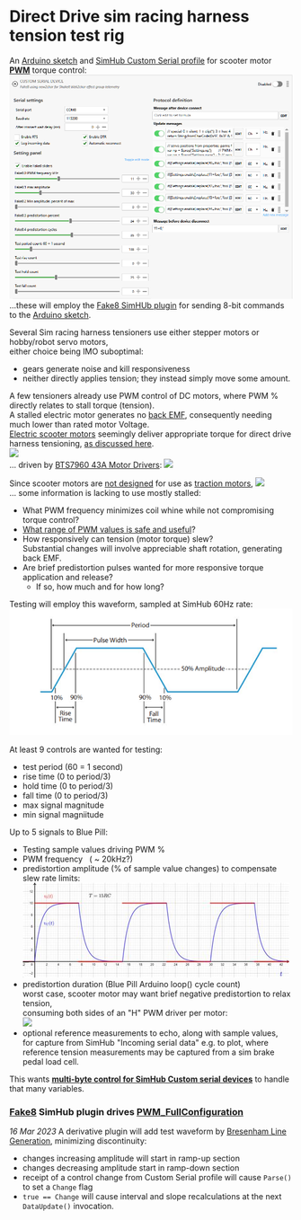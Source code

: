 # Direct Drive sim racing harness tension test rig
 An [Arduino sketch](https://github.com/blekenbleu/Arduino-Blue-Pill/tree/main/blek2byte) 
 and [SimHub Custom Serial profile](https://raw.githubusercontent.com/blekenbleu/SimHub-profiles/main/Fake8.shsds) 
 for scooter motor [**PWM**](PWM.md) torque control:  
 ![](https://raw.githubusercontent.com/blekenbleu/Fake8/main/Fake8.png)  
 ...these will employ the [Fake8 SimHUb plugin](https://github.com/blekenbleu/Fake8) for sending 8-bit commands
 to the [Arduino sketch](https://github.com/blekenbleu/Arduino-Blue-Pill/tree/main/blek2byte).

Several Sim racing harness tensioners use either stepper motors or hobby/robot servo motors,  
either choice being IMO suboptimal:
- gears generate noise and kill responsiveness
- neither directly applies tension; they instead simply move some amount.

A few tensioners already use PWM control of DC motors,
where PWM % directly relates to stall torque (tension).  
A stalled electric motor generates no [back EMF](https://en.wikipedia.org/wiki/Counter-electromotive_force),
consequently needing much lower than rated motor Voltage.  
[Electric scooter motors](https://www.amazon.com/dp/B09KRGZX3G?tag=racedep-20)
seemingly deliver appropriate torque for direct drive harness tensioning, [as discussed here](https://www.racedepartment.com/threads/2dof-harness-tensionner-with-fly-ptmover.194331/page-9#post-3531954).  
![](https://m.media-amazon.com/images/I/71aZ-9HlhdL._SL1500_.jpg)  
... driven by [BTS7960 43A Motor Drivers](https://electropeak.com/learn/interfacing-bts7960-43a-high-power-motor-driver-module-with-arduino/):
![](https://electropeak.com/learn/wp-content/uploads/2021/01/BTS7960-43A-Driver-Module.jpg)  

Since scooter motors are [not designed](https://support.electricscooterparts.com/support/discussions/topics/1000087804)
for use as [traction motors](https://en.wikipedia.org/wiki/Traction_motor),
![](https://s3.amazonaws.com/cdn.freshdesk.com/data/helpdesk/attachments/production/1061847567/original/ZBdjpUecHVhGhRT2PKtmCvsTbPvkehl3zg.png)  
... some information is lacking to use mostly stalled:
- What PWM frequency minimizes coil whine while not compromising torque control?
- [What range of PWM values is safe and useful](https://www.allaboutcircuits.com/textbook/semiconductors/chpt-11/pulse-width-modulation/)?
- How responsively can tension (motor torque) slew?  
  Substantial changes will involve appreciable shaft rotation, generating back EMF.  
- Are brief predistortion pulses wanted for more responsive torque application and release?
   - If so, how much and for how long?

Testing will employ this waveform, sampled at SimHub 60Hz rate:  
![](test.png)  

At least 9 controls are wanted for testing:
- test period  (60 = 1 second)
- rise time (0 to period/3)
- hold time (0 to period/3)
- fall time (0 to period/3)
- max signal magnitude
- min signal magniitude

Up to 5 signals to Blue Pill:  
- Testing sample values driving PWM %
- PWM frequency &nbsp; ( ~ 20kHz?)
- predistortion amplitude (% of sample value changes) to compensate slew rate limits:
  ![](predistort.jpg)
- predistortion duration (Blue Pill Arduino loop() cycle count)  
  worst case, scooter motor may want brief negative predistortion to relax tension,  
  consuming both sides of an "H" PWM driver per motor:  
  ![](https://www.allaboutcircuits.com/uploads/articles/simple-H-bridge.jpg)  
- optional reference measurements to echo, along with sample values,  
  for capture from SimHub "Incoming serial data" e.g. to plot,
  where reference tension measurements may be captured from a sim brake pedal load cell.
  
This wants [**multi-byte control for SimHub Custom serial devices**](https://github.com/blekenbleu/Arduino-Blue-Pill/blob/main/8-bit.md) 
 to handle that many variables.  

### [Fake8](https://github.com/blekenbleu/Fake8) SimHub plugin drives [PWM_FullConfiguration](https://github.com/blekenbleu/Arduino-Blue-Pill/tree/main/PWM_FullConfiguration)  
*16 Mar 2023* A derivative plugin will add test waveform by [Bresenham Line Generation](https://www.geeksforgeeks.org/bresenhams-line-generation-algorithm/), minimizing discontinuity:  
- changes increasing amplitude will start in ramp-up section
- changes decreasing amplitude start in ramp-down section
- receipt of a control change from Custom Serial profile will cause `Parse()` to set a `Change` flag
- `true == Change` will cause interval and slope recalculations at the next `DataUpdate()` invocation.
